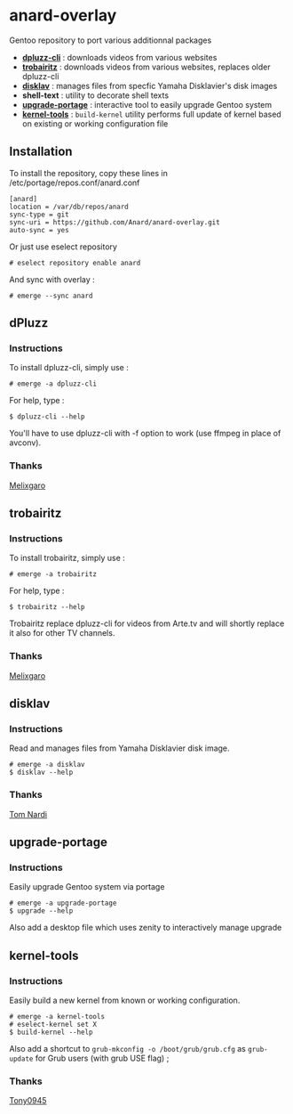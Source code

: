 # anard-overlay
Gentoo repository to port various additionnal packages
- [**dpluzz-cli**](README.md#dpluzz) :
    downloads videos from various websites
- [**trobairitz**](README.md#trobairitz) :
    downloads videos from various websites, replaces older dpluzz-cli 
- [**disklav**](README.md#disklav) :
    manages files from specfic Yamaha Disklavier's disk images
- **shell-text** :
    utility to decorate shell texts
- [**upgrade-portage**](README.md#upgrade-portage) :
    interactive tool to easily upgrade Gentoo system
- [**kernel-tools**](README.md#kernel-tools) :
    `build-kernel` utility performs full update of kernel based on existing or working configuration file
    
## Installation
To install the repository, copy these lines in /etc/portage/repos.conf/anard.conf
```
[anard]
location = /var/db/repos/anard
sync-type = git
sync-uri = https://github.com/Anard/anard-overlay.git
auto-sync = yes
```

Or just use eselect repository
```
# eselect repository enable anard
```

And sync with overlay :

```
# emerge --sync anard
```

## dPluzz
### Instructions
To install dpluzz-cli, simply use :
```
# emerge -a dpluzz-cli
```

For help, type :
```
$ dpluzz-cli --help
```

You'll have to use dpluzz-cli with -f option to work (use ffmpeg in place of avconv).

### Thanks
[Melixgaro](https://launchpad.net/~melixgaro)

## trobairitz
### Instructions
To install trobairitz, simply use :
```
# emerge -a trobairitz
```

For help, type :
```
$ trobairitz --help
```

Trobairitz replace dpluzz-cli for videos from Arte.tv and will shortly replace it also for other TV channels.

### Thanks
[Melixgaro](https://launchpad.net/~melixgaro)

## disklav
### Instructions
Read and manages files from Yamaha Disklavier disk image.
```
# emerge -a disklav
$ disklav --help
```
### Thanks
[Tom Nardi](https://github.com/MS3FGX/)

## upgrade-portage
### Instructions
Easily upgrade Gentoo system via portage
```
# emerge -a upgrade-portage
$ upgrade --help
```
Also add a desktop file which uses zenity to interactively manage upgrade

## kernel-tools
### Instructions
Easily build a new kernel from known or working configuration.
```
# emerge -a kernel-tools
# eselect-kernel set X
$ build-kernel --help
```
Also add a shortcut to `grub-mkconfig -o /boot/grub/grub.cfg` as `grub-update` for Grub users (with grub USE flag) ;

### Thanks
[Tony0945](https://forums.gentoo.org/viewtopic-t-1135833.html)
